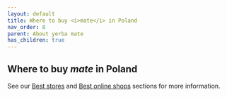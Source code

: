 ```yaml
---
layout: default
title: Where to buy <i>mate</i> in Poland
nav_order: 8
parent: About yerba mate
has_children: true
---
```



## Where to buy *mate* in Poland

See our [Best stores](docs/../L3-1.md) and [Best online shops](docs/../L3-2.md) sections for more information.